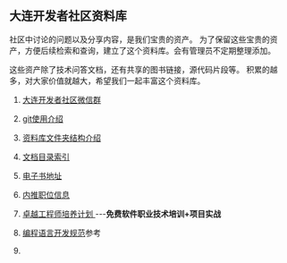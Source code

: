 ## 大连开发者社区资料库

社区中讨论的问题以及分享内容，是我们宝贵的资产。
为了保留这些宝贵的资产，方便后续检索和查询，建立了这个资料库。会有管理员不定期整理添加。

这些资产除了技术问答文档，还有共享的图书链接，源代码片段等。 
积累的越多，对大家价值就越大，希望我们一起丰富这个资料库。


1. [大连开发者社区微信群](https://github.com/itdl/lib/blob/master/doc/wechat_intro.md)

2. [git使用介绍](https://github.com/itdl/lib/blob/master/doc/git.md)

3. [资料库文件夹结构介绍](https://github.com/itdl/lib/blob/master/doc/git_str.md)

4. [文档目录索引](https://github.com/itdl/lib/blob/master/doc/doc_idx.md)

5. [电子书地址](https://github.com/itdl/lib/blob/master/doc/ebook.md)

6. [内推职位信息](https://github.com/itdl/lib/blob/master/doc/jobs.md)

7. [卓越工程师培养计划 ](https://github.com/itdl/lib/blob/master/doc/free_class.md)         ---**免费软件职业技术培训+项目实战** 

8. [编程语言开发规范](https://github.com/itdl/lib/blob/master/doc/style_guide.md)参考 

9. 